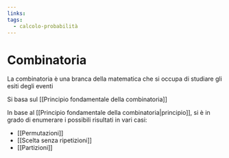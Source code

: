 ```yaml
---
links: 
tags:
  - calcolo-probabilità
---
```

# Combinatoria

La combinatoria è una branca della matematica che si occupa di studiare gli esiti degli eventi

Si basa sul [[Principio fondamentale della combinatoria]]

In base al [[Principio fondamentale della combinatoria|principio]], si è in grado di enumerare i possibili risultati in vari casi:
- [[Permutazioni]]
- [[Scelta senza ripetizioni]]
- [[Partizioni]]
